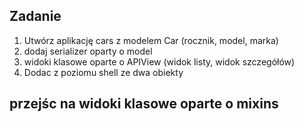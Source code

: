 

## Zadanie

1. Utwórz aplikację cars z modelem Car (rocznik, model, marka)
2. dodaj serializer oparty o model
3. widoki klasowe oparte o APIView (widok listy, widok szczegółów)
4. Dodac z poziomu shell ze dwa obiekty

## przejśc na widoki klasowe oparte o mixins